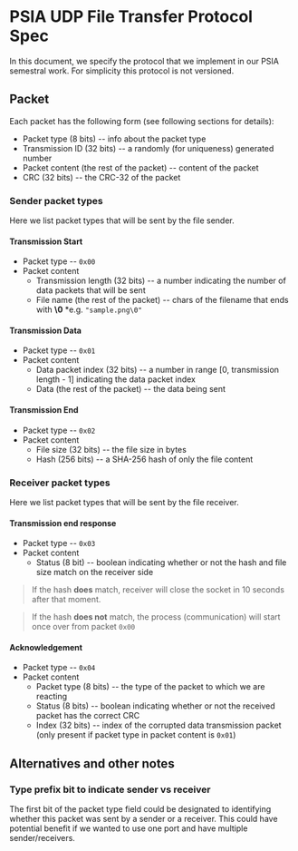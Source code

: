 # PSIA UDP File Transfer Protocol Spec

In this document, we specify the protocol that we implement in our PSIA semestral work. For simplicity this protocol is not versioned.

## Packet

Each packet has the following form (see following sections for details):

- Packet type (8 bits) -- info about the packet type
- Transmission ID (32 bits) -- a randomly (for uniqueness) generated number
- Packet content (the rest of the packet) -- content of the packet
- CRC (32 bits) -- the CRC-32 of the packet

### Sender packet types

Here we list packet types that will be sent by the file sender.

#### Transmission Start

- Packet type -- `0x00`
- Packet content
  - Transmission length (32 bits) -- a number indicating the number of data packets that will be sent
  - File name (the rest of the packet) -- chars of the filename that ends with **\0** \*e.g. `"sample.png\0"`

#### Transmission Data

- Packet type -- `0x01`
- Packet content
  - Data packet index (32 bits) -- a number in range [0, transmission length - 1] indicating the data packet index
  - Data (the rest of the packet) -- the data being sent

#### Transmission End

- Packet type -- `0x02`
- Packet content
  - File size (32 bits) -- the file size in bytes
  - Hash (256 bits) -- a SHA-256 hash of only the file content

### Receiver packet types

Here we list packet types that will be sent by the file receiver.

#### Transmission end response

- Packet type -- `0x03`
- Packet content
  - Status (8 bit) -- boolean indicating whether or not the hash and file size match on the receiver side

> If the hash **does** match, receiver will close the socket in 10 seconds after that moment.

> If the hash **does not** match, the process (communication) will start once over from packet `0x00`

#### Acknowledgement

- Packet type -- `0x04`
- Packet content
  - Packet type (8 bits) -- the type of the packet to which we are reacting
  - Status (8 bits) -- boolean indicating whether or not the received packet has the correct CRC
  - Index (32 bits) -- index of the corrupted data transmission packet (only present if packet type in packet content is `0x01`)

## Alternatives and other notes

### Type prefix bit to indicate sender vs receiver

The first bit of the packet type field could be designated to identifying whether this packet was sent by a sender or a receiver. This could have potential benefit if we wanted to use one port and have multiple sender/receivers.
